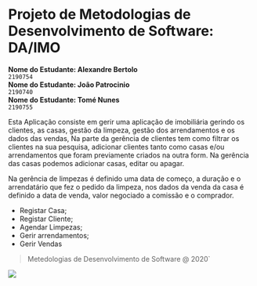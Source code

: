 # Projeto de Metodologias de Desenvolvimento de Software: DA/IMO

**Nome do Estudante: Alexandre Bertolo**\
`2190754`\
**Nome do Estudante: João Patrocinio**\
`2190740`\
**Nome do Estudante: Tomé Nunes**\
`2190755`

Esta Aplicação consiste em gerir uma aplicação de      imobiliária gerindo os clientes, as casas, gestão da limpeza, gestão dos arrendamentos e os dados das vendas, Na parte da gerência de clientes tem como filtrar os clientes na sua pesquisa, adicionar clientes tanto como casas e/ou arrendamentos que foram previamente criados na outra form. Na gerência das casas podemos adicionar casas, editar ou apagar.

Na gerência de limpezas é definido uma data de começo, a duração e o arrendatário que fez o pedido da limpeza, nos dados da venda da casa é definido a data de venda, valor negociado a comissão e o comprador.

+ Registar Casa;
+ Registar Cliente;
+ Agendar Limpezas;
+ Gerir arrendamentos;
+ Gerir Vendas
> Metedologias de Desenvolvimento de Software @ 2020`

![](https://www.ipleiria.pt/wp-content/themes/ipleiria/img/logo_ipl_header.png)
